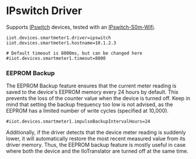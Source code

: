 # IPswitch Driver
Supports [IPswitch](https://www.sms-guard.org/shop.php) devices, tested with an [IPswitch-S0m-Wifi](https://www.sms-guard.org/downloads/IPswitch-S0m-WiFi-Anleitung.pdf).
```properties
iiot.devices.smartmeter1.driver=ipswitch
iiot.devices.smartmeter1.hostname=10.1.2.3

# Default timeout is 8000ms, but can be changed here
#iiot.devices.smartmeter1.timeout=8000
```

### EEPROM Backup
The EEPROM Backup feature ensures that the current meter reading is saved to the device's EEPROM memory every 24 hours by default. This prevents the loss of the counter value when the device is turned off. Keep in mind that setting the backup frequency too low is not advised, as the EEPROM has a limited number of write cycles (specified at 10,000).
```properties 
#iiot.devices.smartmeter1.impulseBackupIntervalHours=24
```
Additionally, if the driver detects that the device meter reading is suddenly lower, it will automatically restore the most recent measured value from its driver memory. Thus, the EEPROM backup feature is mostly useful in case where both the device and the IIoTranslator are turned off at the same time.